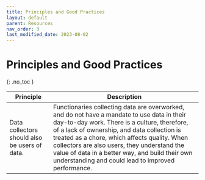 ```yaml
---
title: Principles and Good Practices
layout: default
parent: Resources
nav_order: 3
last_modified_date: 2023-08-02
---
```


# Principles and Good Practices
{: .no_toc }

| Principle | Description |
| --- | --- |
|Data collectors should also be users of data. | Functionaries collecting data are overworked, and do not have a mandate to use data in their day-to-day work. There is a culture, therefore, of a lack of ownership, and data collection is treated as a chore, which affects quality. When collectors are also users, they understand the value of data in a better way, and build their own understanding and could lead to improved performance.|
